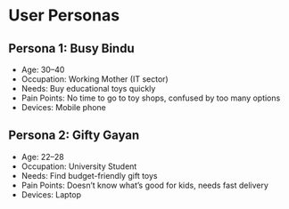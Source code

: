 # User Personas

## Persona 1: Busy Bindu
- Age: 30–40
- Occupation: Working Mother (IT sector)
- Needs: Buy educational toys quickly
- Pain Points: No time to go to toy shops, confused by too many options
- Devices: Mobile phone

## Persona 2: Gifty Gayan
- Age: 22–28
- Occupation: University Student
- Needs: Find budget-friendly gift toys
- Pain Points: Doesn’t know what’s good for kids, needs fast delivery
- Devices: Laptop

